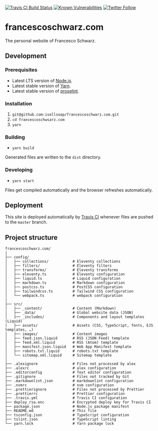 [![Travis CI Build Status](https://travis-ci.com/isellsoap/francescoschwarz.com.svg?branch=master)](https://travis-ci.com/isellsoap/francescoschwarz.com)
[![Known Vulnerabilities](https://snyk.io/test/github/isellsoap/francescoschwarz.com/badge.svg?targetFile=package.json)](https://snyk.io/test/github/isellsoap/francescoschwarz.com?targetFile=package.json)
[![Twitter Follow](https://img.shields.io/twitter/follow/isellsoap.svg?style=social)](https://twitter.com/isellsoap)

<!-- markdownlint-disable MD002 -->

# francescoschwarz.com

The personal website of Francesco Schwarz.

## Development

<!-- markdownlint-enable MD002 -->

### Prerequisites

- Latest LTS version of [Node.js](https://nodejs.org/en/).
- Latest stable version of [Yarn](https://yarnpkg.com/lang/en/).
- Latest stable version of [proselint](https://github.com/amperser/proselint/).

### Installation

1. `git@github.com:isellsoap/francescoschwarz.com.git`
2. `cd francescoschwsarz.com`
3. `yarn`

### Building

- `yarn build`

Generated files are written to the `dist` directory.

### Developing

- `yarn start`

Files get compiled automatically and the browser refreshes automatically.

## Deployment

This site is deployed automatically by [Travis CI](https://travis-ci.com/) whenever files are pushed to the `master` branch.

## Project structure

```
francescoschwarz.com/
|
├── config/
│   ├── collections/           # Eleventy collections
│   ├── filters/               # Eleventy filters
│   ├── transforms/            # Eleventy transforms
│   ├── eleventy.ts            # Eleventy configuration
│   ├── liquid.ts              # Liquid configuration
│   ├── markdown.ts            # Markdown configuration
│   ├── postcss.ts             # PostCSS configuration
│   ├── tailwindcss.ts         # Tailwind CSS configuration
│   └── webpack.ts             # webpack configuration
|
├── src/
│   ├── _content/              # Content (Markdown)
│   ├── _data/                 # Global website data (JSON)
│   ├── _includes/             # Components and layout templates (Liquid)
│   ├── assets/                # Assets (CSS, TypeScript, fonts, EJS templates, …)
│   ├── images/                # Content images
│   ├── feed.json.liquid       # RSS (JSON Feed) template
│   ├── feed.xml.liquid        # RSS (Atom) template
│   ├── manifest.json.liquid   # Web App Manifest template
│   ├── robots.txt.liquid      # robots.txt template
│   └── sitemap.xml.liquid     # Sitemap template
│
├── .alexignore                # Files not processed by alex
├── .alexrc                    # alex configuration
├── .editorconfig              # Text editor configuration
├── .gitignore                 # Files not tracked by Git
├── .markdownlint.json         # markdownlint configuration
├── .nvmrc                     # nvm configuration
├── .prettierignore            # Files not processed by Prettier
├── .prettierrc                # Prettier configuration
├── .travis.yml                # Travis CI configuration
├── deploy_rsa.enc             # Encrypted deploy key for Travis CI
├── package.json               # Node.js package manifest
├── README.md                  # This file
├── tsconfig.json              # TypeScript configuration
├── tslint.json                # TypeScript linting
└── yarn.lock                  # Yarn package lock
```
